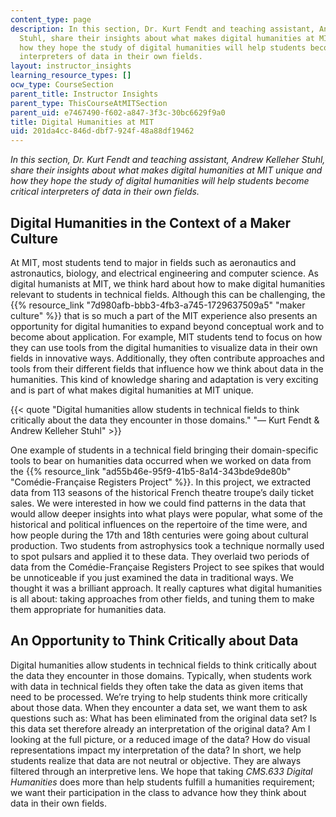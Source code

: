 ```yaml
---
content_type: page
description: In this section, Dr. Kurt Fendt and teaching assistant, Andrew Kelleher
  Stuhl, share their insights about what makes digital humanities at MIT unique and
  how they hope the study of digital humanities will help students become critical
  interpreters of data in their own fields.
layout: instructor_insights
learning_resource_types: []
ocw_type: CourseSection
parent_title: Instructor Insights
parent_type: ThisCourseAtMITSection
parent_uid: e7467490-f602-a847-3f3c-30bc6629f9a0
title: Digital Humanities at MIT
uid: 201da4cc-846d-dbf7-924f-48a88df19462
---
```


_In this section, Dr. Kurt Fendt and teaching assistant, Andrew Kelleher Stuhl, share their insights about what makes digital humanities at MIT unique and how they hope the study of digital humanities will help students become critical interpreters of data in their own fields._

Digital Humanities in the Context of a Maker Culture
----------------------------------------------------

At MIT, most students tend to major in fields such as aeronautics and astronautics, biology, and electrical engineering and computer science. As digital humanists at MIT, we think hard about how to make digital humanities relevant to students in technical fields. Although this can be challenging, the {{% resource_link "7d980afb-bbb3-4fb3-a745-1729637509a5" "maker culture" %}} that is so much a part of the MIT experience also presents an opportunity for digital humanities to expand beyond conceptual work and to become about application. For example, MIT students tend to focus on how they can use tools from the digital humanities to visualize data in their own fields in innovative ways. Additionally, they often contribute approaches and tools from their different fields that influence how we think about data in the humanities. This kind of knowledge sharing and adaptation is very exciting and is part of what makes digital humanities at MIT unique.

{{< quote "Digital humanities allow students in technical fields to think critically about the data they encounter in those domains." "— Kurt Fendt & Andrew Kelleher Stuhl" >}}

One example of students in a technical field bringing their domain-specific tools to bear on humanities data occurred when we worked on data from the {{% resource_link "ad55b46e-95f9-41b5-8a14-343bde9de80b" "Comédie-Française Registers Project" %}}. In this project, we extracted data from 113 seasons of the historical French theatre troupe’s daily ticket sales. We were interested in how we could find patterns in the data that would allow deeper insights into what plays were popular, what some of the historical and political influences on the repertoire of the time were, and how people during the 17th and 18th centuries were going about cultural production. Two students from astrophysics took a technique normally used to spot pulsars and applied it to these data. They overlaid two periods of data from the Comédie-Française Registers Project to see spikes that would be unnoticeable if you just examined the data in traditional ways. We thought it was a brilliant approach. It really captures what digital humanities is all about: taking approaches from other fields, and tuning them to make them appropriate for humanities data.

An Opportunity to Think Critically about Data
---------------------------------------------

Digital humanities allow students in technical fields to think critically about the data they encounter in those domains. Typically, when students work with data in technical fields they often take the data as given items that need to be processed. We’re trying to help students think more critically about those data. When they encounter a data set, we want them to ask questions such as: What has been eliminated from the original data set? Is this data set therefore already an interpretation of the original data? Am I looking at the full picture, or a reduced image of the data? How do visual representations impact my interpretation of the data? In short, we help students realize that data are not neutral or objective. They are always filtered through an interpretive lens. We hope that taking _CMS.633 Digital Humanities_ does more than help students fulfill a humanities requirement; we want their participation in the class to advance how they think about data in their own fields.